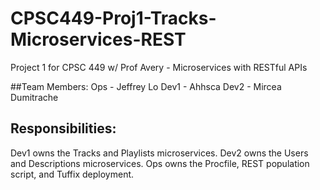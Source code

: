 # CPSC449-Proj1-Tracks-Microservices-REST
Project 1 for CPSC 449 w/ Prof Avery - Microservices with RESTful APIs

##Team Members:
Ops  - Jeffrey Lo
Dev1 - Ahhsca
Dev2 - Mircea Dumitrache


## Responsibilities:
Dev1  owns the Tracks and Playlists microservices.
Dev2  owns the Users and Descriptions microservices.
Ops   owns the Procfile, REST population script, and Tuffix deployment.
